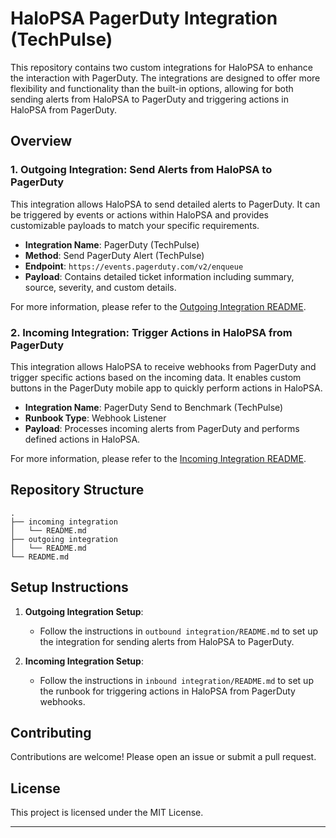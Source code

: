 # HaloPSA PagerDuty Integration (TechPulse)

This repository contains two custom integrations for HaloPSA to enhance the interaction with PagerDuty. The integrations are designed to offer more flexibility and functionality than the built-in options, allowing for both sending alerts from HaloPSA to PagerDuty and triggering actions in HaloPSA from PagerDuty.

## Overview

### 1. Outgoing Integration: Send Alerts from HaloPSA to PagerDuty

This integration allows HaloPSA to send detailed alerts to PagerDuty. It can be triggered by events or actions within HaloPSA and provides customizable payloads to match your specific requirements.

- **Integration Name**: PagerDuty (TechPulse)
- **Method**: Send PagerDuty Alert (TechPulse)
- **Endpoint**: `https://events.pagerduty.com/v2/enqueue`
- **Payload**: Contains detailed ticket information including summary, source, severity, and custom details.

For more information, please refer to the [Outgoing Integration README](Outbound%20Integration/readme.md).

### 2. Incoming Integration: Trigger Actions in HaloPSA from PagerDuty

This integration allows HaloPSA to receive webhooks from PagerDuty and trigger specific actions based on the incoming data. It enables custom buttons in the PagerDuty mobile app to quickly perform actions in HaloPSA.

- **Integration Name**: PagerDuty Send to Benchmark (TechPulse)
- **Runbook Type**: Webhook Listener
- **Payload**: Processes incoming alerts from PagerDuty and performs defined actions in HaloPSA.

For more information, please refer to the [Incoming Integration README](Inbound%20Integration/readme.md).

## Repository Structure

```plaintext
.
├── incoming integration
│   └── README.md
├── outgoing integration
│   └── README.md
└── README.md
```

## Setup Instructions

1. **Outgoing Integration Setup**:
    - Follow the instructions in `outbound integration/README.md` to set up the integration for sending alerts from HaloPSA to PagerDuty.

2. **Incoming Integration Setup**:
    - Follow the instructions in `inbound integration/README.md` to set up the runbook for triggering actions in HaloPSA from PagerDuty webhooks.

## Contributing

Contributions are welcome! Please open an issue or submit a pull request.

## License

This project is licensed under the MIT License.

---
